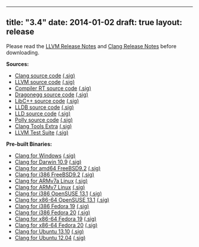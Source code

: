 
---
title: "3.4"
date: 2014-01-02
draft: true
layout: release
---

Please read the [LLVM Release Notes](/3.4/docs/ReleaseNotes.html) and [Clang Release Notes](/3.4/tools/clang/docs/ReleaseNotes.html) before downloading.

**Sources:**
* [Clang source code](/3.4/clang-3.4.src.tar.gz) [(.sig)](/3.4/clang-3.4.src.tar.gz.sig)
* [LLVM source code](/3.4/llvm-3.4.src.tar.gz) [(.sig)](/3.4/llvm-3.4.src.tar.gz.sig)
* [Compiler RT source code](/3.4/compiler-rt-3.4.src.tar.gz) [(.sig)](/3.4/compiler-rt-3.4.src.tar.gz.sig)
* [Dragonegg source code](/3.4/dragonegg-3.4.src.tar.gz) [(.sig)](/3.4/dragonegg-3.4.src.tar.gz.sig)
* [LibC++ source code](/3.4/libcxx-3.4.src.tar.gz) [(.sig)](/3.4/libcxx-3.4.src.tar.gz.sig)
* [LLDB source code](/3.4/lldb-3.4.src.tar.gz) [(.sig)](/3.4/lldb-3.4.src.tar.gz.sig)
* [LLD source code](/3.4/lld-3.4.src.tar.gz) [(.sig)](/3.4/lld-3.4.src.tar.gz.sig)
* [Polly source code](/3.4/polly-3.4.src.tar.gz) [(.sig)](/3.4/polly-3.4.src.tar.gz.sig)
* [Clang Tools Extra](/3.4/clang-tools-extra-3.4.src.tar.gz) [(.sig)](/3.4/clang-tools-extra-3.4.src.tar.gz.sig)
* [LLVM Test Suite](/3.4/test-suite-3.4.src.tar.gz) [(.sig)](/3.4/test-suite-3.4.src.tar.gz.sig)


**Pre-built Binaries:**
* [Clang for Windows](/3.4/LLVM-3.4-win32.exe) [(.sig)](/3.4/LLVM-3.4-win32.exe.sig)
* [Clang for Darwin 10.9](/3.4/clang+llvm-3.4-x86_64-apple-darwin10.9.tar.gz) [(.sig)](/3.4/clang+llvm-3.4-x86_64-apple-darwin10.9.tar.gz.sig)
* [Clang for amd64 FreeBSD9.2](/3.4/clang+llvm-3.4-amd64-unknown-freebsd9.2.tar.xz) [(.sig)](/3.4/clang+llvm-3.4-amd64-unknown-freebsd9.2.tar.xz.sig)
* [Clang for i386 FreeBSD9.2](/3.4/clang+llvm-3.4-i386-unknown-freebsd9.2.tar.xz) [(.sig)](/3.4/clang+llvm-3.4-i386-unknown-freebsd9.2.tar.xz.sig)
* [Clang for ARMv7a Linux](/3.4/clang+llvm-3.4-armv7a-linux-gnueabihf.tar.gz) [(.sig)](/3.4/clang+llvm-3.4-armv7a-linux-gnueabihf.tar.gz.sig)
* [Clang for ARMv7 Linux](/3.4/clang+llvm-3.4-armv7-unknown-linux-gnueabihf.tar.xz) [(.sig)](/3.4/clang+llvm-3.4-armv7-unknown-linux-gnueabihf.tar.xz.sig)
* [Clang for i386 OpenSUSE 13.1](/3.4/clang+llvm-3.4-i586-opensuse13.1.tar.gz) [(.sig)](/3.4/clang+llvm-3.4-i586-opensuse13.1.tar.gz.sig)
* [Clang for x86-64 OpenSUSE 13.1](/3.4/clang+llvm-3.4-x86_64-opensuse13.1.tar.gz) [(.sig)](/3.4/clang+llvm-3.4-x86_64-opensuse13.1.tar.gz.sig)
* [Clang for i386 Fedora 19](/3.4/clang+llvm-3.4-i686-fedora19.tar.gz) [(.sig)](/3.4/clang+llvm-3.4-i686-fedora19.tar.gz.sig)
* [Clang for i386 Fedora 20](/3.4/clang+llvm-3.4-i686-fedora20.tar.xz) [(.sig)](/3.4/clang+llvm-3.4-i686-fedora20.tar.xz.sig)
* [Clang for x86-64 Fedora 19](/3.4/clang+llvm-3.4-x86_64-fedora19.tar.gz) [(.sig)](/3.4/clang+llvm-3.4-x86_64-fedora19.tar.gz.sig)
* [Clang for x86-64 Fedora 20](/3.4/clang+llvm-3.4-x86_64-fedora20.tar.xz) [(.sig)](/3.4/clang+llvm-3.4-x86_64-fedora20.tar.xz.sig)
* [Clang for Ubuntu 13.10](/3.4/clang+llvm-3.4-x86_64-linux-gnu-ubuntu-13.10.tar.xz) [(.sig)](/3.4/clang+llvm-3.4-x86_64-linux-gnu-ubuntu-13.10.tar.xz.sig)
* [Clang for Ubuntu 12.04](/3.4/clang+llvm-3.4-x86_64-unknown-ubuntu12.04.tar.xz) [(.sig)](/3.4/clang+llvm-3.4-x86_64-unknown-ubuntu12.04.tar.xz.sig)


